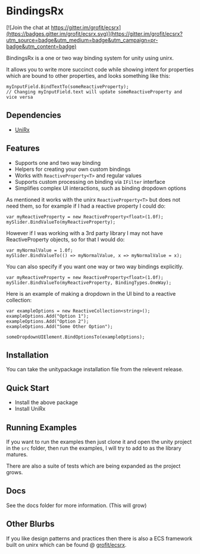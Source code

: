 # BindingsRx

[![Join the chat at https://gitter.im/grofit/ecsrx](https://badges.gitter.im/grofit/ecsrx.svg)](https://gitter.im/grofit/ecsrx?utm_source=badge&utm_medium=badge&utm_campaign=pr-badge&utm_content=badge)

BindingsRx is a one or two way binding system for unity using unirx.

It allows you to write more succinct code while showing intent for properties which are bound to other properties, and looks something like this:

```
myInputField.BindTextTo(someReactiveProperty);
// Changing myInputField.text will update someReactiveProperty and vice versa
```

## Dependencies

- [UniRx](https://github.com/neuecc/UniRx) 

## Features

- Supports one and two way binding
- Helpers for creating your own custom bindings
- Works with `ReactiveProperty<T>` and regular values
- Supports custom processing on binding via `IFilter` interface
- Simplifies complex UI interactions, such as binding dropdown options

As mentioned it works with the unirx `ReactiveProperty<T>` but does not need them, so for example if I had a reactive property I could do:

```
var myReactiveProperty = new ReactiveProperty<float>(1.0f);
mySlider.BindValueTo(myReactiveProperty);
```

However if I was working with a 3rd party library I may not have ReactiveProperty objects, so for that I would do:

```
var myNormalValue = 1.0f;
mySlider.BindValueTo(() => myNormalValue, x => myNormalValue = x);
```

You can also specify if you want one way or two way bindings explicitly.

```
var myReactiveProperty = new ReactiveProperty<float>(1.0f);
mySlider.BindValueTo(myReactiveProperty, BindingTypes.OneWay);
```

Here is an example of making a dropdown in the UI bind to a reactive collection:

```
var exampleOptions = new ReactiveCollection<string>();
exampleOptions.Add("Option 1");
exampleOptions.Add("Option 2");
exampleOptions.Add("Some Other Option");

someDropdownUIElement.BindOptionsTo(exampleOptions);
```


## Installation

You can take the unitypackage installation file from the relevent release.

## Quick Start

- Install the above package
- Install UniRx 

## Running Examples

If you want to run the examples then just clone it and open the unity project in the `src` folder, then run the examples, I will try to add to as the library matures.

There are also a suite of tests which are being expanded as the project grows.

## Docs

See the docs folder for more information. (This will grow)

## Other Blurbs

If you like design patterns and practices then there is also a ECS framework built on unirx which can be found @ [grofit/ecsrx](https://github.com/grofit/ecsrx).
